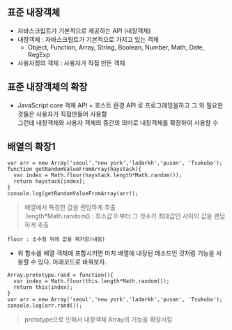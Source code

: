 ## 표준 내장객체
- 자바스크립트가 기본적으로 제공하는 API (내장객체)
- 내장객체 : 자바스크립트가 기본적으로 가지고 있는 객체
  - Object, Function, Array, String, Boolean, Number, Math, Date, RegExp 
- 사용자정의 객체 : 사용자가 직접 만든 객체

## 표준 내장객체의 확장
- JavaScript core 객체 API + 호스트 환경 API 로 프로그래밍을하고 그 외 필요한것들은 사용자가 직접만들어 사용함<br/>그런데 내장객체와 사용자 객체의 중간의 의미로 내장객체를 확장하여 사용할 수 

## 배열의 확장1
```
var arr = new Array('seoul','new york','ladarkh','pusan', 'Tsukuba');
function getRandomValueFromArray(haystack){
  var index = Math.floor(haystack.length*Math.random());
  return haystack[index]; 
}
console.log(getRandomValueFromArray(arr));
```
> 배열에서 특정한 값을 랜덤하게 추출<br/>.length\*Math.random() : 최소값 0 부터 그 갯수가 최대값인 사이의 값을 랜덤하게 추출

`floor : 소수점 뒤에 값을 제거함(내림)`

- 위 함수를 배열 객체에 포함시키면 마치 배열에 내장된 메소드인 것처럼 기능을 사용할 수 있다. 아래코드로 바꿔보자.
```
Array.prototype.rand = function(){
  var index = Math.floor(this.length*Math.random());
  return this[index];
}
var arr = new Array('seoul','new york','ladarkh','pusan', 'Tsukuba');
console.log(arr.rand());
```
> prototype으로 인해서 내장객체 Array의 기능을 확장시킴
